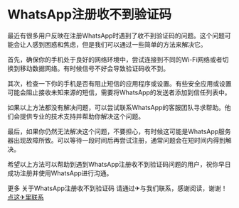 # WhatsApp注册收不到验证码

最近有很多用户反映在注册WhatsApp时遇到了收不到验证码的问题。这个问题可能会让人感到困惑和焦虑，但是我们可以通过一些简单的方法来解决它。

首先，确保你的手机处于良好的网络环境中，尝试连接到不同的Wi-Fi网络或者切换到移动数据网络。有时候信号不好会导致验证码收不到。

其次，检查一下你的手机是否有阻止短信的应用程序或设置。有些安全应用或设置可能会阻止接收未知来源的短信，需要将WhatsApp的发送者添加到信任列表中。

如果以上方法都没有解决问题，可以尝试联系WhatsApp的客服团队寻求帮助。他们会提供专业的技术支持并帮助你解决这个问题。

最后，如果你仍然无法解决这个问题，不要担心，有时候这可能是WhatsApp服务器出现故障所致。可以等待一段时间后再尝试注册，通常问题会在短时间内得到解决。

希望以上方法可以帮助到遇到WhatsApp注册收不到验证码问题的用户，祝你早日成功注册并使用WhatsApp进行沟通。

更多 关于WhatsApp注册收不到验证码 请通过✈与我们联系，感谢阅读，谢谢！[点这✈里联系](https://www.k02.cc)